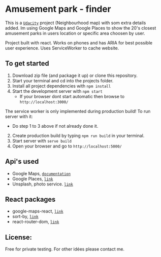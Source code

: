 # Amusement park - finder

This is a [`Udacity`](https://eu.udacity.com/) project (Neighbourhood map) with som extra details added.
Im using Google Maps and Google Places to show the 20's closest amusement parks in users location or specific area choosen by user.

Project built with react.
Works on phones and has ARIA for best possible user experience.
Uses ServiceWorker to cache website.

## To get started

1. Download zip file (and package it up) or clone this repository.
2. Start your terminal and cd into the projects folder.
3. Install all project dependencies with `npm install`
4. Start the development server with `npm start`
	- If your browser dont start automatic then browse to `http://localhost:3000/`

The service worker is only implemented during production build! To run server with it:
- Do step 1 to 3 above if not already done it.
2. Create production build by typing `npm run build` in your terminal.
3. Start server with `serve build`
4. Open your browser and go to `http://localhost:5000/`

## Api's used
- Google Maps, [`documentation`](https://developers.google.com/maps/documentation/)
- Google Places, [`link`](https://cloud.google.com/maps-platform/places/)
- Unsplash, photo service. [`link`](https://unsplash.com/)

## React packages
- google-maps-react, [`link`](https://www.npmjs.com/package/google-maps-react)
- sort-by, [`link`](https://www.npmjs.com/package/sort-by)
- react-router-dom, [`link`](https://www.npmjs.com/package/react-router-dom)

## License: 
Free for private testing. For other idées please contact me.